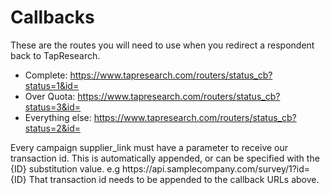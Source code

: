 # Callbacks

These are the routes you will need to use when you redirect a respondent back to TapResearch.

* Complete: https://www.tapresearch.com/routers/status_cb?status=1&id=
* Over Quota: https://www.tapresearch.com/routers/status_cb?status=3&id=
* Everything else: https://www.tapresearch.com/routers/status_cb?status=2&id=

<aside class=info>
Every campaign supplier_link must have a parameter to receive our transaction id. This is automatically appended, or can be specified with the {ID} substitution value. e.g https://api.samplecompany.com/survey/1?id={ID} That transaction id needs to be appended to the callback URLs above.
</aside>